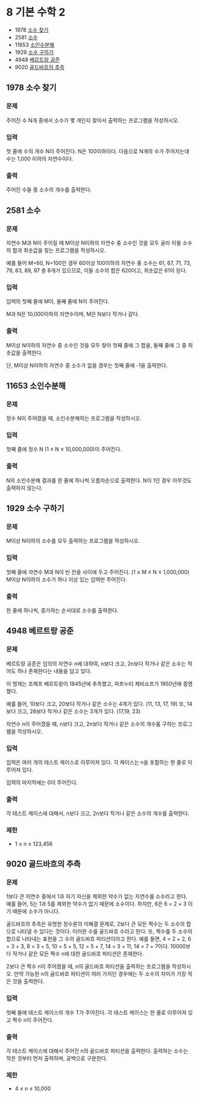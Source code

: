 # 8 기본 수학 2

- 1978 [소수 찾기](https://www.acmicpc.net/problem/1978)
- 2581 [소수](https://www.acmicpc.net/problem/2581)
- 11653 [소인수분해](https://www.acmicpc.net/problem/11653)
- 1929 [소수 구하기](https://www.acmicpc.net/problem/1929)
- 4948 [베르트랑 공준](https://www.acmicpc.net/problem/4948)
- 9020 [골드바흐의 추측](https://www.acmicpc.net/problem/9020)

## 1978 소수 찾기

### 문제

주어진 수 N개 중에서 소수가 몇 개인지 찾아서 출력하는 프로그램을 작성하시오.

### 입력

첫 줄에 수의 개수 N이 주어진다. N은 100이하이다. 다음으로 N개의 수가 주어지는데 수는 1,000 이하의 자연수이다.

### 출력

주어진 수들 중 소수의 개수를 출력한다.

## 2581 소수

### 문제

자연수 M과 N이 주어질 때 M이상 N이하의 자연수 중 소수인 것을 모두 골라 이들 소수의 합과 최솟값을 찾는 프로그램을 작성하시오.

예를 들어 M=60, N=100인 경우 60이상 100이하의 자연수 중 소수는 61, 67, 71, 73, 79, 83, 89, 97 총 8개가 있으므로, 이들 소수의 합은 620이고, 최솟값은 61이 된다.

### 입력

입력의 첫째 줄에 M이, 둘째 줄에 N이 주어진다.

M과 N은 10,000이하의 자연수이며, M은 N보다 작거나 같다.

### 출력

M이상 N이하의 자연수 중 소수인 것을 모두 찾아 첫째 줄에 그 합을, 둘째 줄에 그 중 최솟값을 출력한다. 

단, M이상 N이하의 자연수 중 소수가 없을 경우는 첫째 줄에 -1을 출력한다.

## 11653 소인수분해

### 문제

정수 N이 주어졌을 때, 소인수분해하는 프로그램을 작성하시오.

### 입력

첫째 줄에 정수 N (1 ≤ N ≤ 10,000,000)이 주어진다.

### 출력

N의 소인수분해 결과를 한 줄에 하나씩 오름차순으로 출력한다. N이 1인 경우 아무것도 출력하지 않는다.

## 1929 소수 구하기

### 문제

M이상 N이하의 소수를 모두 출력하는 프로그램을 작성하시오.

### 입력

첫째 줄에 자연수 M과 N이 빈 칸을 사이에 두고 주어진다. (1 ≤ M ≤ N ≤ 1,000,000) M이상 N이하의 소수가 하나 이상 있는 입력만 주어진다.

### 출력

한 줄에 하나씩, 증가하는 순서대로 소수를 출력한다.

## 4948 베르트랑 공준

### 문제

베르트랑 공준은 임의의 자연수 n에 대하여, n보다 크고, 2n보다 작거나 같은 소수는 적어도 하나 존재한다는 내용을 담고 있다.

이 명제는 조제프 베르트랑이 1845년에 추측했고, 파프누티 체비쇼프가 1850년에 증명했다.

예를 들어, 10보다 크고, 20보다 작거나 같은 소수는 4개가 있다. (11, 13, 17, 19) 또, 14보다 크고, 28보다 작거나 같은 소수는 3개가 있다. (17,19, 23)

자연수 n이 주어졌을 때, n보다 크고, 2n보다 작거나 같은 소수의 개수를 구하는 프로그램을 작성하시오. 

### 입력

입력은 여러 개의 테스트 케이스로 이루어져 있다. 각 케이스는 n을 포함하는 한 줄로 이루어져 있다.

입력의 마지막에는 0이 주어진다.

### 출력

각 테스트 케이스에 대해서, n보다 크고, 2n보다 작거나 같은 소수의 개수를 출력한다.

### 제한

- 1 ≤ n ≤ 123,456

## 9020 골드바흐의 추측

### 문제

1보다 큰 자연수 중에서  1과 자기 자신을 제외한 약수가 없는 자연수를 소수라고 한다. 예를 들어, 5는 1과 5를 제외한 약수가 없기 때문에 소수이다. 하지만, 6은 6 = 2 × 3 이기 때문에 소수가 아니다.

골드바흐의 추측은 유명한 정수론의 미해결 문제로, 2보다 큰 모든 짝수는 두 소수의 합으로 나타낼 수 있다는 것이다. 이러한 수를 골드바흐 수라고 한다. 또, 짝수를 두 소수의 합으로 나타내는 표현을 그 수의 골드바흐 파티션이라고 한다. 예를 들면, 4 = 2 + 2, 6 = 3 + 3, 8 = 3 + 5, 10 = 5 + 5, 12 = 5 + 7, 14 = 3 + 11, 14 = 7 + 7이다. 10000보다 작거나 같은 모든 짝수 n에 대한 골드바흐 파티션은 존재한다.

2보다 큰 짝수 n이 주어졌을 때, n의 골드바흐 파티션을 출력하는 프로그램을 작성하시오. 만약 가능한 n의 골드바흐 파티션이 여러 가지인 경우에는 두 소수의 차이가 가장 작은 것을 출력한다.

### 입력

첫째 줄에 테스트 케이스의 개수 T가 주어진다. 각 테스트 케이스는 한 줄로 이루어져 있고 짝수 n이 주어진다.

### 출력

각 테스트 케이스에 대해서 주어진 n의 골드바흐 파티션을 출력한다. 출력하는 소수는 작은 것부터 먼저 출력하며, 공백으로 구분한다.

### 제한

- 4 ≤ n ≤ 10,000